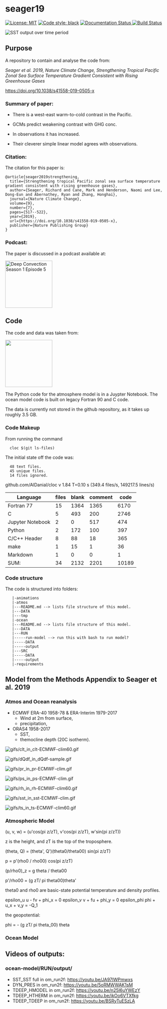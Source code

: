 # seager19
<a href="https://opensource.org/licenses/MIT"><img alt="License: MIT" src=https://img.shields.io/badge/License-MIT-blue.svg></a>
 <a href="https://github.com/psf/black"><img alt="Code style: black" src="https://img.shields.io/badge/code%20style-black-000000.svg"></a>
<a href='https://seager19.readthedocs.io/en/latest/?badge=latest'>
    <img src='https://readthedocs.org/projects/seager19/badge/?version=latest' alt='Documentation Status' />
</a>
<a href='https://travis-ci.com/sdat2/seager19'>
    <img src='https://travis-ci.com/sdat2/seager19.svg?branch=main' alt='Build Status' />
</a>


![SST output over time period](gifs/SST_SST2_in_om_run2f.gif)

## Purpose

A repository to contain and analyse the code from:

_Seager et al. 2019, Nature Climate Change, Strengthening Tropical Pacific Zonal Sea Surface Temperature Gradient Consistent with Rising Greenhouse Gases_

<https://doi.org/10.1038/s41558-019-0505-x>


### Summary of paper:

- There is a west-east warm-to-cold contrast in the Pacific.

- GCMs predict weakening contrast with GHG conc.

- In observations it has increased.

- Their cleverer simple linear model agrees with observations.

### Citation:

The citation for this paper is:

```
@article{seager2019strengthening,
  title={Strengthening tropical Pacific zonal sea surface temperature gradient consistent with rising greenhouse gases},
  author={Seager, Richard and Cane, Mark and Henderson, Naomi and Lee, Dong-Eun and Abernathey, Ryan and Zhang, Honghai},
  journal={Nature Climate Change},
  volume={9},
  number={7},
  pages={517--522},
  year={2019},
  url={https://doi.org/10.1038/s41558-019-0505-x},
  publisher={Nature Publishing Group}
}
```
### Podcast:

The paper is discussed in a podcast available at:

<a href='https://deep-convection.org/2020/04/13/episode-5-richard-seager/'>
    <img src='https://deep-convection.org/wp-content/uploads/2020/02/DC_logo_small_rectangular.png' alt='Deep Convection Season 1 Episode 5' width='150' />
</a>


## Code

The code and data was taken from:

<a href='http://kage.ldeo.columbia.edu:81/SOURCES/.LDEO/.ClimateGroup/.PROJECTS/.PublicationsData/.Seager_etal_NCC-2019/'>
<img src='https://upload.wikimedia.org/wikipedia/en/thumb/f/f1/Columbia_University_shield.svg/1200px-Columbia_University_shield.svg.png', width='150'>
</a>

The Python code for the atmosphere model is in a Juypter Notebook. The ocean model code is built on legacy Fortran 90 and C code.

The data is currently not stored in the github repository, as it takes up roughly 3.5 GB.

### Code Makeup


From running the command

      cloc $(git ls-files)


The initial state off the code was:

      48 text files.
      45 unique files.                              
      14 files ignored.

github.com/AlDanial/cloc v 1.84  T=0.10 s (349.4 files/s, 149217.5 lines/s)

 | Language                |       files       |     blank      |    comment      |       code | 
 | ----------------------- | ----------------- | -------------- | --------------- | ---------- | 
 | Fortran 77              |          15       |      1364      |       1365      |       6170 | 
 | C                       |           5       |       493      |        200      |       2746 | 
 | Jupyter Notebook        |           2       |         0      |        517      |        474 | 
 | Python                  |           2       |       172      |        100      |        397 | 
 | C/C++ Header            |           8       |        88      |         18      |        365 | 
 | make                    |           1       |        15      |          1      |         36 | 
 | Markdown                |           1       |         0      |          0      |          1 | 
 | SUM:                    |          34       |      2132      |       2201      |      10189 | 


### Code structure 

The code is structured into folders:

```
   |-animations
   |-atmos
   |---README.md --> lists file structure of this model.
   |---DATA
   |---tmp
   |-ocean
   |---README.md --> lists file structure of this model.
   |---DATA
   |---RUN
   |-----run-model --> run this with bash to run model?
   |-----DATA
   |-----output
   |---SRC
   |-----DATA
   |-----output
   |-requirements
```

## Model from the Methods Appendix to Seager et al. 2019

### Atmos and Ocean reanalysis

- ECMWF ERA-40 1958-78 & ERA-Interim 1979-2017
  - Wind at 2m from surface, 
  - precipitation, 
- ORAS4 1958-2017
  - SST, 
  - themocline depth (20C isotherm).

![gifs/clt_in_clt-ECMWF-clim60.gif](gifs/clt_in_clt-ECMWF-clim60.gif)

![gifs/dQdf_in_dQdf-sample.gif](gifs/dQdf_in_dQdf-sample.gif)

![gifs/pr_in_pr-ECMWF-clim.gif](gifs/pr_in_pr-ECMWF-clim.gif)

![gifs/ps_in_ps-ECMWF-clim.gif](gifs/ps_in_ps-ECMWF-clim.gif)

![gifs/rh_in_rh-ECMWF-clim60.gif](gifs/rh_in_rh-ECMWF-clim60.gif)

![gifs/sst_in_sst-ECMWF-clim.gif](gifs/sst_in_sst-ECMWF-clim.gif)

![gifs/ts_in_ts-ECMWF-clim60.gif](gifs/ts_in_ts-ECMWF-clim60.gif)


### Atmospheric Model

  (u, v, w) = (u'cos(pi z/zT), v'cos(pi z/zT), w'sin(pi z/zT))

z is the height, and zT is the top of the troposphere.

  (theta, Q) = (theta', Q')(theta0/theta00) sin(pi z/zT)

  p = p'(rho0 / rho00) cos(pi z/zT)

  (p/rho0)_z = g theta / theta00

  p'/rho00 = (g zT/ pi theta00)theta'


theta0 and rho0 are basic-state potential temperature and density profiles.

  epsilon_u u - fv + phi_x = 0
  epsilon_v v + fu + phi_y = 0
  epsilon_phi phi + u_x + v_y = -Q_1

the geopotential:

  phi = - (g zT/ pi theta_00) theta

### Ocean Model

## Videos of outputs:

### ocean-model/RUN/output/

 * SST_SST full in om_run2f: <https://youtu.be/JA97IWPmwxs>
 * DYN_PRES in om_run2f: <https://youtu.be/5oRMWWAK1sM>
 * TDEEP_HMODEL in om_run2f: <https://youtu.be/n25l6uYWEzY>
 * TDEEP_HTHERM in om_run2f: <https://youtu.be/ikOo6VTXfkg>
 * TDEEP_TDEEP in om_run2f: <https://youtu.be/BSRyTuESzLA>
